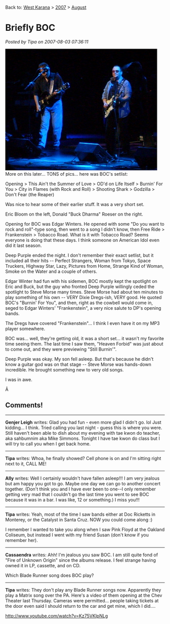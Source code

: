 Back to: [West Karana](/posts/westkarana.md) > [2007](/posts/2007/westkarana.md) > [August](./westkarana.md)
# Briefly BOC

*Posted by Tipa on 2007-08-03 07:36:11*

![stp60681.JPG](../../../uploads/2007/08/stp60681.JPG)
More on this later... TONS of pics... here was BOC's setlist:

Opening > This Ain't the Summer of Love > OD'd on Life Itself > Burnin' For You > City in Flames (with Rock and Roll) > Shooting Shark > Godzilla > Don't Fear (the Reaper)

Was nice to hear some of their earlier stuff. It was a very short set.

Eric Bloom on the left, Donald "Buck Dharma" Roeser on the right.

Opening for BOC was Edgar Winters. He opened with some "Do you want to rock and roll"-type song, then went to a song I didn't know, then Free Ride > Frankenstein > Tobacco Road. What is it with Tobacco Road? Seems everyone is doing that these days. I think someone on American Idol even did it last season.

Deep Purple ended the night. I don't remember their exact setlist, but it included all their hits -- Perfect Strangers, Woman from Tokyo, Space Truckers, Highway Star, Lazy, Pictures from Home, Strange Kind of Woman, Smoke on the Water and a couple of others.

Edgar Winter had fun with his sidemen, BOC mostly kept the spotlight on Eric and Buck, but the guy who fronted Deep Purple willingly ceded the spotlight to Steve Morse many times. Steve Morse had about ten minutes to play something of his own -- VERY Dixie Dregs-ish, VERY good. He quoted BOC's "Burnin' For You", and then, right as the cowbell would come in, seged to Edgar Winters' "Frankenstein", a very nice salute to DP's opening bands.

The Dregs have covered "Frankenstein"... I think I even have it on my MP3 player somewhere.

BOC was... well, they're getting old, it was a short set... it wasn't my favorite time seeing them. The last time I saw them, "Heaven Forbid" was just about to come out, and they were previewing "Still Burnin'".

Deep Purple was okay. My son fell asleep. But that's because he didn't know a guitar god was on that stage -- Steve Morse was hands-down incredible. He brought something new to very old songs.

I was in awe.

Â 
## Comments!

---

**Genjer Leigh** writes: Glad you had fun - even more glad I didn't go. lol Just kidding... I think. Tried calling you last night - guess this is where you were. Still haven't been able to dish about my evening with tae kwon do teacher, aka sahbumnim aka Mike Simmons. Tonight I have tae kwon do class but I will try to call you when I get back home.

---

**Tipa** writes: Whoa, he finally showed? Cell phone is on and I'm sitting right next to it, CALL ME!

---

**Ally** writes: Well I certainly wouldn't have fallen asleep!!! I am very jealous but am happy you got to go. Maybe one day we can go to another concert together. (Don't think you and I have ever been to one--I only remember getting very mad that I couldn't go the last time you went to see BOC because it was in a bar. I was like, 12 or something.)
I miss you!!!

---

**Tipa** writes: Yeah, most of the time I saw bands either at Doc Ricketts in Monterey, or the Catalyst in Santa Cruz. NOW you could come along :)

I remember I wanted to take you along when I saw Pink Floyd at the Oakland Coliseum, but instead I went with my friend Susan (don't know if you remember her).

---

**Cassaendra** writes: Ahh! I'm jealous you saw BOC. I am still quite fond of "Fire of Unknown Origin" since the albums release. I feel strange having owned it in LP, cassette, and on CD. 

Which Blade Runner song does BOC play?

---

**Tipa** writes: They don't play any Blade Runner songs now. Apparently they play a Matrix song over the PA. Here's a video of them opening at the Chev Theater last Thursday. Cameras were permitted... people taking tickets at the door even said I should return to the car and get mine, which I did....

http://www.youtube.com/watch?v=Kz75VKlpNLg

